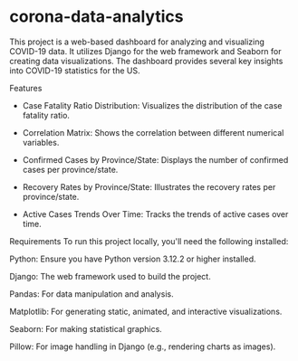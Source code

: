 # corona-data-analytics
This project is a web-based dashboard for analyzing and visualizing COVID-19 data. It utilizes Django for the web framework and Seaborn for creating data visualizations. The dashboard provides several key insights into COVID-19 statistics for the US.

Features
- Case Fatality Ratio Distribution: Visualizes the distribution of the case fatality ratio.

- Correlation Matrix: Shows the correlation between different numerical variables.

- Confirmed Cases by Province/State: Displays the number of confirmed cases per province/state.

- Recovery Rates by Province/State: Illustrates the recovery rates per province/state.

- Active Cases Trends Over Time: Tracks the trends of active cases over time.

 Requirements
 To run this project locally, you'll need the following installed:
 
Python: Ensure you have Python version 3.12.2 or higher installed.

Django: The web framework used to build the project.

Pandas: For data manipulation and analysis.

Matplotlib: For generating static, animated, and interactive visualizations.

Seaborn: For making statistical graphics.

Pillow: For image handling in Django (e.g., rendering charts as images).
